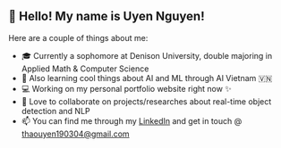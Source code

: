 ## 👋 Hello! My name is Uyen Nguyen!

Here are a couple of things about me:
- 🎓 Currently a sophomore at Denison University, double majoring in Applied Math & Computer Science
- 🤖 Also learning cool things about AI and ML through AI Vietnam 🇻🇳
- 💻 Working on my personal portfolio website right now ✨
- 👯 Love to collaborate on projects/researches about real-time object detection and NLP
- 📫 You can find me through my [LinkedIn](https://www.linkedin.com/in/thaouyen-190304) and get in touch @ thaouyen190304@gmail.com


<!--
**uyen-nguyen-190304/uyen-nguyen-190304** is a ✨ _special_ ✨ repository because its `README.md` (this file) appears on your GitHub profile.

Here are some ideas to get you started:

- 🔭 I’m currently working on ...
- 🌱 I’m currently learning ...
- 👯 I’m looking to collaborate on ...
- 🤔 I’m looking for help with ...
- 💬 Ask me about ...
- 📫 How to reach me: ...
- 😄 Pronouns: ...
- ⚡ Fun fact: ...
-->
